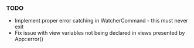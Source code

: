 ### TODO

* Implement proper error catching in WatcherCommand - this must never exit
* Fix issue with view variables not being declared in views presented by App::error()
